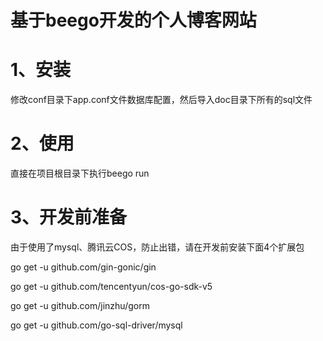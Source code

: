 # 基于beego开发的个人博客网站

# 1、安装
修改conf目录下app.conf文件数据库配置，然后导入doc目录下所有的sql文件

# 2、使用
直接在项目根目录下执行beego run

# 3、开发前准备

由于使用了mysql、腾讯云COS，防止出错，请在开发前安装下面4个扩展包

go get -u github.com/gin-gonic/gin

go get -u github.com/tencentyun/cos-go-sdk-v5

go get -u github.com/jinzhu/gorm

go get -u github.com/go-sql-driver/mysql
